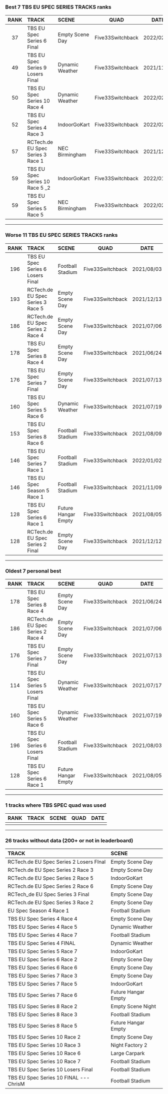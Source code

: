 ### Best 7 TBS EU SPEC SERIES TRACKS ranks
|RANK|TRACK|SCENE|QUAD|DATE|
|:---:|:---|:---|:---:|:---:|
|37|TBS EU Spec Series 6 Final|Empty Scene Day|Five33Switchback|2022/02/10|
|49|TBS EU Spec Series 9 Losers Final|Dynamic Weather|Five33Switchback|2021/11/16|
|50|TBS EU Spec Series 10 Race 4|Dynamic Weather|Five33Switchback|2022/02/08|
|52|TBS EU Spec Series 4 Race 3|IndoorGoKart|Five33Switchback|2022/02/16|
|57|RCTech.de EU Spec Series 3 Race 1|NEC Birmingham|Five33Switchback|2021/12/13|
|59|TBS EU Spec Series 10 Race 5 _2|IndoorGoKart|Five33Switchback|2022/01/27|
|59|TBS EU Spec Series 5 Race 5|NEC Birmingham|Five33Switchback|2022/02/14|
---
### Worse 11 TBS EU SPEC SERIES TRACKS ranks
|RANK|TRACK|SCENE|QUAD|DATE|
|:---:|:---|:---|:---:|:---:|
|196|TBS EU Spec Series 6 Losers Final|Football Stadium|Five33Switchback|2021/08/03|
|193|RCTech.de EU Spec Series 3 Race 5|Empty Scene Day|Five33Switchback|2021/12/13|
|186|RCTech.de EU Spec Series 2 Race 4|Empty Scene Day|Five33Switchback|2021/07/06|
|178|TBS EU Spec Series 8 Race 4|Empty Scene Day|Five33Switchback|2021/06/24|
|176|TBS EU Spec Series 7 Final|Empty Scene Day|Five33Switchback|2021/07/13|
|160|TBS EU Spec Series 5 Race 6|Dynamic Weather|Five33Switchback|2021/07/19|
|153|TBS EU Spec Series 8 Race 6|Football Stadium|Five33Switchback|2021/08/09|
|146|TBS EU Spec Series 7 Race 1|Football Stadium|Five33Switchback|2022/01/02|
|146|TBS EU Spec Season 5 Race 1|Football Stadium|Five33Switchback|2021/11/09|
|128|TBS EU Spec Series 6 Race 1|Future Hangar Empty|Five33Switchback|2021/08/05|
|128|RCTech.de EU Spec Series 2 Final|Empty Scene Day|Five33Switchback|2021/12/12|
---
### Oldest 7 personal best
|RANK|TRACK|SCENE|QUAD|DATE|
|:---:|:---|:---|:---:|:---:|
|178|TBS EU Spec Series 8 Race 4|Empty Scene Day|Five33Switchback|2021/06/24|
|186|RCTech.de EU Spec Series 2 Race 4|Empty Scene Day|Five33Switchback|2021/07/06|
|176|TBS EU Spec Series 7 Final|Empty Scene Day|Five33Switchback|2021/07/13|
|114|TBS EU Spec Series 5 Losers Final|Dynamic Weather|Five33Switchback|2021/07/17|
|160|TBS EU Spec Series 5 Race 6|Dynamic Weather|Five33Switchback|2021/07/19|
|196|TBS EU Spec Series 6 Losers Final|Football Stadium|Five33Switchback|2021/08/03|
|128|TBS EU Spec Series 6 Race 1|Future Hangar Empty|Five33Switchback|2021/08/05|
---
### 1 tracks where TBS SPEC quad was used
|RANK|TRACK|SCENE|QUAD|DATE|
|:---:|:---|:---|:---:|:---:|
||||||
---
### 26 tracks without data (200+ or not in leaderboard)
|TRACK|SCENE|
|:---|:---|
|RCTech.de EU Spec Series 2 Losers FInal|Empty Scene Day|
|RCTech.de EU Spec Series 2 Race 3|Empty Scene Day|
|RCTech.de EU Spec Series 2 Race 5|IndoorGoKart|
|RCTech.de EU Spec Series 2 Race 6|Empty Scene Day|
|RCTech_de EU Spec Series 3 Final|Empty Scene Day|
|RCTech.de EU Spec Series 3 Race 2|Empty Scene Day|
|EU Spec Season 4 Race 1|Football Stadium|
|TBS EU Spec Series 4 Race 4|Empty Scene Day|
|TBS EU Spec Series 4 Race 5|Dynamic Weather|
|TBS EU Spec Series 4 Race 7|Football Stadium|
|TBS EU Spec Series 4 FINAL|Dynamic Weather|
|TBS EU Spec Series 5 Race 7|IndoorGoKart|
|TBS EU Spec Series 6 Race 2|Empty Scene Day|
|TBS EU Spec Series 6 Race 6|Empty Scene Day|
|TBS EU Spec Series 7 Race 3|Empty Scene Day|
|TBS EU Spec Series 7 Race 5|IndoorGoKart|
|TBS EU Spec Series 7 Race 6|Future Hangar Empty|
|TBS EU Spec Series 8 Race 2|Empty Scene Night|
|TBS EU Spec Series 8 Race 3|Football Stadium|
|TBS EU Spec Series 8 Race 5|Future Hangar Empty|
|TBS EU Spec Series 10 Race 2|Empty Scene Day|
|TBS EU Spec Series 10 Race 3|Night Factory 2|
|TBS EU Spec Series 10 Race 6|Large Carpark|
|TBS EU Spec Series 10 Race 7|Football Stadium|
|TBS EU Spec Series 10 Losers Final|Football Stadium|
|TBS EU Spec Series 10 FINAL --- ChrisM|Football Stadium|
